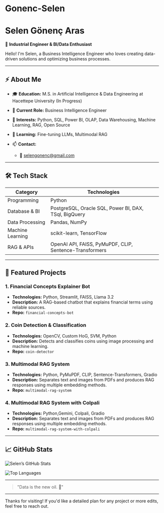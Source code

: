 # Gonenc-Selen


# Selen Gönenç Aras

🔹 **Industrial Engineer & BI/Data Enthusiast**

Hello! I'm Selen, a Business Intelligence Engineer who loves creating data-driven solutions and optimizing business processes.

---

## ⚡ About Me

* 🎓 **Education:** M.S. in Artificial Intelligence & Data Engineering at Hacettepe University (In Progress)
* 💼 **Current Role:** Business Intelligence Engineer 
* 🔭 **Interests:** Python, SQL, Power BI, OLAP, Data Warehousing, Machine Learning, RAG, Open Source
* 🌱 **Learning:** Fine-tuning LLMs, Multimodal RAG
* 📫 **Contact:**

  * 📧 [selengonenc@gmail.com](mailto:selengonenc@gmail.com)


---

## 🛠️ Tech Stack

| Category                | Technologies                                            |
| ----------------------- | ------------------------------------------------------- |
| Programming             | Python                                                  |
| Database & BI           | PostgreSQL, Oracle SQL, Power BI, DAX, TSql, BigQuery   |
| Data Processing         | Pandas, NumPy                                           |
| Machine Learning        | scikit-learn, TensorFlow                                |
| RAG & APIs              | OpenAI API, FAISS, PyMuPDF, CLIP, Sentence-Transformers |


---

## 🚧 Featured Projects

### 1. Financial Concepts Explainer Bot

* **Technologies:** Python, Streamlit, FAISS, Llama 3.2
* **Description:** A RAG-based chatbot that explains financial terms using reliable sources.
* **Repo:** `financial-concepts-bot`

### 2. Coin Detection & Classification

* **Technologies:** OpenCV, Custom HoG, SVM, Python
* **Description:** Detects and classifies coins using image processing and machine learning.
* **Repo:** `coin-detector`

### 3. Multimodal RAG System

* **Technologies:** Python, PyMuPDF, CLIP, Sentence-Transformers, Gradio
* **Description:** Separates text and images from PDFs and produces RAG responses using multiple embedding methods.
* **Repo:** `multimodal-rag-system`

### 4. Multimodal RAG System with Colpali

* **Technologies:** Python,Gemini, Colpali, Gradio
* **Description:** Separates text and images from PDFs and produces RAG responses using multiple embedding methods.
* **Repo:** `multimodal-rag-system-with-colpali`
---

## 📈 GitHub Stats

![Selen’s GitHub Stats](https://github-readme-stats.vercel.app/api?username=selen-aras\&show_icons=true\&theme=default)

![Top Languages](https://github-readme-stats.vercel.app/api/top-langs/?username=selen-aras\&layout=compact\&theme=default)

---

> "Data is the new oil. 🚀"

---

Thanks for visiting! If you'd like a detailed plan for any project or more edits, feel free to reach out.
